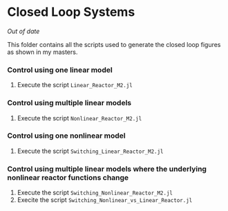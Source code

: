 # Closed Loop Systems

*Out of date*

This folder contains all the scripts used to generate the closed loop figures as shown in my masters.

### Control using one linear model

1. Execute the script `Linear_Reactor_M2.jl`

### Control using multiple linear models

1. Execute the script `Nonlinear_Reactor_M2.jl`

### Control using one nonlinear model

1. Execute the script `Switching_Linear_Reactor_M2.jl`

### Control using multiple linear models where the underlying nonlinear reactor functions change

1. Execute the script `Switching_Nonlinear_Reactor_M2.jl`
2. Execite the script `Switching_Nonlinear_vs_Linear_Reactor.jl`
